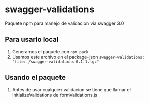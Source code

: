 # swagger-validations
Paquete npm para manejo de validacion via swagger 3.0


## Para usarlo local
1. Generamos el paquete con `npm pack`
2. Usamos este archivo en el package-json `swagger-validations: "file:./swagger-validations-0.1.1.tgz"`

## Usando el paquete
1. Antes de usar cualquier validacion se tiene que llamar el initializeValidations de formValidations.js
